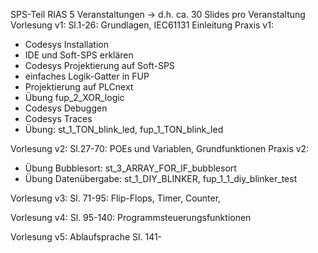 SPS-Teil RIAS
5 Veranstaltungen -> d.h. ca. 30 Slides pro Veranstaltung
Vorlesung v1:
Sl.1-26: Grundlagen, IEC61131 Einleitung
Praxis v1:
-   Codesys Installation
-   IDE und Soft-SPS erklären
-   Codesys Projektierung auf Soft-SPS
-   einfaches Logik-Gatter in FUP
-   Projektierung auf PLCnext
-   Übung fup_2_XOR_logic
-   Codesys Debuggen
-   Codesys Traces
-   Übung: st_1_TON_blink_led, fup_1_TON_blink_led

Vorlesung v2:
Sl.27-70: POEs und Variablen, Grundfunktionen
Praxis v2:
-   Übung Bubblesort: st_3_ARRAY_FOR_IF_bubblesort
-   Übung Datenübergabe: st_1_DIY_BLINKER, fup_1_1_diy_blinker_test

Vorlesung v3:
Sl. 71-95: Flip-Flops, Timer, Counter, 

Vorlesung v4:
Sl. 95-140: Programmsteuerungsfunktionen

Vorlesung v5: Ablaufsprache
Sl. 141-
